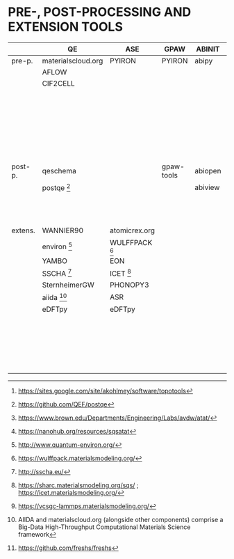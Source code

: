 
# PRE-, POST-PROCESSING AND EXTENSION TOOLS

|       |QE                |ASE           |GPAW        |ABINIT |LAMMPS         |
|-------|------------------|--------------|------------|-------|---------------|
|pre-p. |materialscloud.org|PYIRON        |PYIRON      |abipy  |atomsk         |
|       |AFLOW             |              |            |       |emc            |
|       |CIF2CELL          |              |            |       |PACKMOL        |
|       |                  |              |            |       |Pizza.py       |
|       |                  |              |            |       |moltemplate.org|
|       |                  |              |            |       |TOPOTOOLS [^1] |
|       |                  |              |            |       |MolTwister     |
|       |                  |              |            |       |GB             |
|       |                  |              |            |       |DIST           |
|       |                  |              |            |       |               |
|post-p.|qeschema          |              |gpaw-tools  |abiopen|TRAVIS         |
|       |postqe [^2]       |              |            |abiview|LOOS           |
|       |                  |              |            |       |FREUD          |
|       |                  |              |            |       |PyLAT          |               |
|       |                  |              |            |       |               |
|       |                  |              |            |       |               |
|       |                  |              |            |       |               |
|extens.|WANNIER90         |atomicrex.org |            |       |ATAT [^3][^4]  |
|       |environ [^5]      |WULFFPACK [^6]|            |       |P4             |
|       |YAMBO             |EON           |            |       |pymatnest      |
|       |SSCHA [^7]        |ICET [^8]     |            |       |vcsgc [^9]     |
|       |SternheimerGW     |PHONOPY3      |            |       |TAMMBER        |
|       |aiida [^10]       |ASR           |            |       |PyEMMA         |
|       |eDFTpy            |eDFTpy        |            |       |DISCOTRESS     |
|       |                  |              |            |       |PyGT           |
|       |                  |              |            |       |BLaSa          |
|       |                  |              |            |       |SPORTRAN       |
|       |                  |              |            |       |PYIRON         |
|       |                  |              |            |       |FRESHS [^11]   |

[^1]: https://sites.google.com/site/akohlmey/software/topotools
[^2]: https://github.com/QEF/postqe
[^3]: https://www.brown.edu/Departments/Engineering/Labs/avdw/atat/
[^4]: https://nanohub.org/resources/sqsatat
[^5]: http://www.quantum-environ.org/ 
[^6]: https://wulffpack.materialsmodeling.org/ 
[^7]: http://sscha.eu/
[^8]: https://sharc.materialsmodeling.org/sqs/ ; https://icet.materialsmodeling.org/
[^9]: https://vcsgc-lammps.materialsmodeling.org/
[^10]: AIIDA and materialscloud.org (alongside other components) comprise a Big-Data High-Throughput Computational Materials Science framework
[^11]: https://github.com/freshs/freshs
